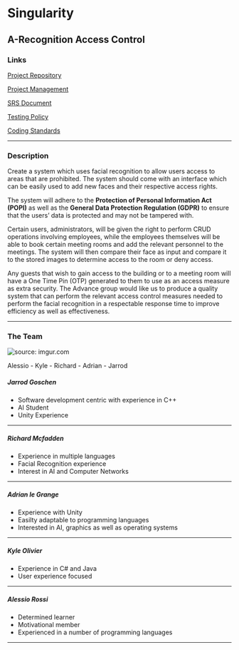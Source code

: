 # Singularity 
## A-Recognition Access Control
### Links 
[Project Repository](https://github.com/cos301-2019-se/A-Recognition)

[Project Management](https://app.zenhub.com/workspaces/a-recognition-5cc3f20307a4ab52d27abc9b/board?repos=182155877)

[SRS Document](https://github.com/cos301-2019-se/A-Recognition/blob/master/Documentation/A_Recognition_SRS.pdf)

[Testing Policy](https://github.com/cos301-2019-se/A-Recognition/blob/master/Documentation/Testing_Policy.pdf)

[Coding Standards](https://github.com/cos301-2019-se/A-Recognition/blob/master/Documentation/CodingStandardsAndGuidlines.pdf)

---

### Description 
Create a system which uses facial recognition to allow users access to areas that are prohibited. The system should come with an interface which can be easily used to add new faces and their respective access rights.

The system will adhere to the **Protection of Personal Information Act (POPI)** as well as the **General Data Protection Regulation (GDPR)** to ensure that the users’ data is protected and may not be tampered with. 

Certain users, administrators, will be given the right to perform CRUD operations involving employees, while the employees themselves will be able to book certain meeting rooms and add the relevant personnel to the meetings. The system will then compare their face as input and compare it to the stored images to determine access to the room or deny access.

Any guests that wish to gain access to the building or to a meeting room will have a One Time Pin (OTP) generated to them to use as an access measure as extra security. The Advance group would like us to produce a quality system that can perform the relevant access control measures needed to perform the facial recognition in a respectable response time to improve efficiency as well as effectiveness.

---

### The Team
<img src="https://i.imgur.com/y2iKVw1m.jpg" title="source: imgur.com" />

Alessio - Kyle - Richard - Adrian - Jarrod

##### Jarrod Goschen
- Software development centric with experience in C++
- AI Student
- Unity Experience

---

##### Richard Mcfadden
- Experience in multiple languages
- Facial Recognition experience
- Interest in AI and Computer Networks

---

##### Adrian le Grange
- Experience with Unity
- Easilty adaptable to programming languages
- Interested in AI, graphics as well as operating systems

---

##### Kyle Olivier
- Experience in C# and Java
- User experience focused

---

##### Alessio Rossi
- Determined learner
- Motivational member
- Experienced in a number of programming languages

---
